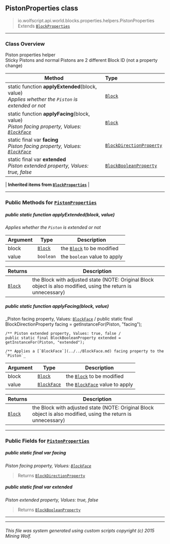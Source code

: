 ## PistonProperties __class__

>io.wolfscript.api.world.blocks.properties.helpers.PistonProperties
>Extends [`BlockProperties`](BlockProperties.md)

---

### Class Overview

Piston properties helper<br/> Sticky Pistons and normal Pistons are 2 different Block ID (not a property change)

Method | Type   
--- | :--- 
static function __applyExtended__(block, value) <br> _Applies whether the `Piston` is extended or not_ | [`Block`](../../Block.md)
static function __applyFacing__(block, value) <br> _Piston facing property, Values: [`BlockFace`](../../BlockFace.md)_ | [`Block`](../../Block.md)
static final var __facing__ <br> _Piston facing property, Values: [`BlockFace`](../../BlockFace.md)_ | [`BlockDirectionProperty`](../BlockDirectionProperty.md)
static final var __extended__ <br> _Piston extended property, Values: true, false_ | [`BlockBooleanProperty`](../BlockBooleanProperty.md)
 |
__Inherited items from [`BlockProperties`](BlockProperties.md)__ |





---


### Public Methods for [`PistonProperties`](PistonProperties.md)

##### <a id='applyextended'></a>public static function __applyExtended__(block, value)

_Applies whether the `Piston` is extended or not_

Argument | Type | Description  
--- | --- | --- 
block | [`Block`](../../Block.md) | the [`Block`](../../Block.md) to be modified
value | `boolean` | the `boolean` value to apply

Returns | Description
--- | --- 
[`Block`](../../Block.md) | the Block with adjusted state (NOTE: Original Block object is also modified, using the return is unnecessary)


##### <a id='applyfacing'></a>public static function __applyFacing__(block, value)

_Piston facing property, Values: [`BlockFace`](../../BlockFace.md) /
    public static final BlockDirectionProperty facing = getInstanceFor(Piston, "facing");

    /** Piston extended property, Values: true, false /
    public static final BlockBooleanProperty extended = getInstanceFor(Piston, "extended");

    /** Applies a [`BlockFace`](../../BlockFace.md) facing property to the `Piston`_

Argument | Type | Description  
--- | --- | --- 
block | [`Block`](../../Block.md) | the [`Block`](../../Block.md) to be modified
value | [`BlockFace`](../../BlockFace.md) | the [`BlockFace`](../../BlockFace.md) value to apply

Returns | Description
--- | --- 
[`Block`](../../Block.md) | the Block with adjusted state (NOTE: Original Block object is also modified, using the return is unnecessary)


---

### Public Fields for [`PistonProperties`](PistonProperties.md)

##### <a id='facing'></a>public static final var __facing__

_Piston facing property, Values: [`BlockFace`](../../BlockFace.md)_

>Returns
>  [`BlockDirectionProperty`](../BlockDirectionProperty.md)

##### <a id='extended'></a>public static final var __extended__

_Piston extended property, Values: true, false_

>Returns
>  [`BlockBooleanProperty`](../BlockBooleanProperty.md)

---


---


###### This file was system generated using custom scripts copyright (c) 2015 Mining Wolf.
	


